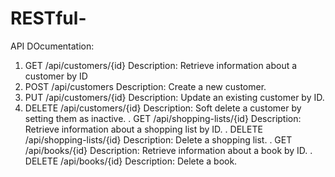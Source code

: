 # RESTful-
API DOcumentation:
1. GET /api/customers/{id}
Description: Retrieve information about a customer by ID
2. POST /api/customers
Description: Create a new customer.
3. PUT /api/customers/{id}
Description: Update an existing customer by ID.
4. DELETE /api/customers/{id}
Description: Soft delete a customer by setting them as inactive.
. GET /api/shopping-lists/{id}
Description: Retrieve information about a shopping list by ID.
. DELETE /api/shopping-lists/{id}
Description: Delete a shopping list.
. GET /api/books/{id}
Description: Retrieve information about a book by ID.
. DELETE /api/books/{id}
Description: Delete a book.
